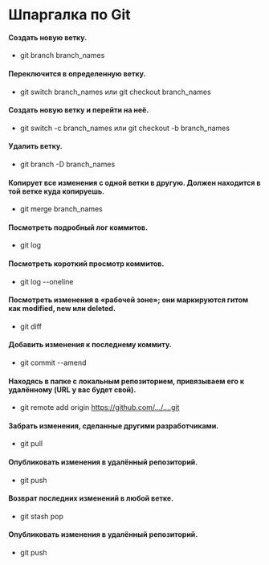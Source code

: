 # Шпаргалка по Git

#### Создать новую ветку.
* git branch branch_names

#### Переключится в определенную ветку.
* git switch branch_names или git checkout branch_names

#### Создать новую ветку и перейти на неё. 
* git switch -c branch_names или git checkout -b branch_names

#### Удалить ветку.
* git branch -D branch_names

#### Копирует все изменения с одной ветки в другую. Должен находится в той ветке куда копируешь.
* git merge branch_names

#### Посмотреть подробный лог коммитов.
* git log

#### Посмотреть короткий просмотр коммитов.
* git log --oneline

#### Посмотреть изменения в «рабочей зоне»; они маркируются гитом как modified, new или deleted.
* git diff

#### Добавить изменения к последнему коммиту.
* git commit --amend

#### Находясь в папке с локальным репозиторием, привязываем его к удалённому (URL у вас будет свой).
* git remote add origin https://github.com/.../....git

#### Забрать изменения, сделанные другими разработчиками.
* git pull

#### Опубликовать изменения в удалённый репозиторий.
* git push

#### Возврат последних изменений в любой ветке.
* git stash pop

#### Опубликовать изменения в удалённый репозиторий.
* git push
